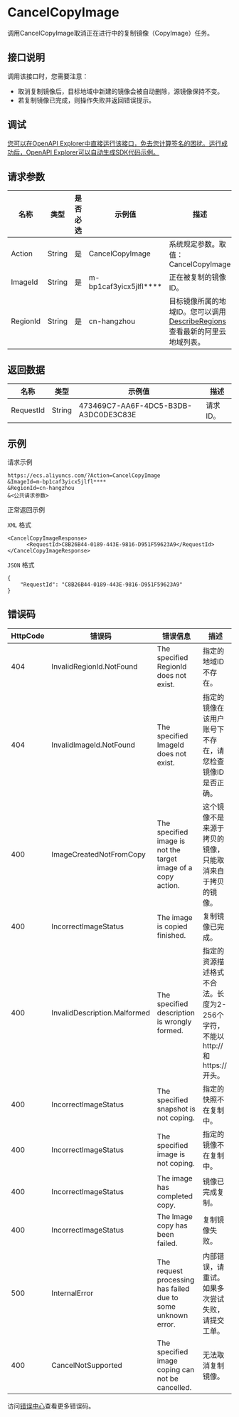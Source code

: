 # CancelCopyImage

调用CancelCopyImage取消正在进行中的复制镜像（CopyImage）任务。

## 接口说明

调用该接口时，您需要注意：

-   取消复制镜像后，目标地域中新建的镜像会被自动删除，源镜像保持不变。
-   若复制镜像已完成，则操作失败并返回错误提示。

## 调试

[您可以在OpenAPI Explorer中直接运行该接口，免去您计算签名的困扰。运行成功后，OpenAPI Explorer可以自动生成SDK代码示例。](https://api.aliyun.com/#product=Ecs&api=CancelCopyImage&type=RPC&version=2014-05-26)

## 请求参数

|名称|类型|是否必选|示例值|描述|
|--|--|----|---|--|
|Action|String|是|CancelCopyImage|系统规定参数。取值：CancelCopyImage |
|ImageId|String|是|m-bp1caf3yicx5jlfl\*\*\*\*|正在被复制的镜像ID。 |
|RegionId|String|是|cn-hangzhou|目标镜像所属的地域ID。您可以调用[DescribeRegions](~~25609~~)查看最新的阿里云地域列表。 |

## 返回数据

|名称|类型|示例值|描述|
|--|--|---|--|
|RequestId|String|473469C7-AA6F-4DC5-B3DB-A3DC0DE3C83E|请求ID。 |

## 示例

请求示例

```
https://ecs.aliyuncs.com/?Action=CancelCopyImage
&ImageId=m-bp1caf3yicx5jlfl****
&RegionId=cn-hangzhou
&<公共请求参数>
```

正常返回示例

`XML` 格式

```
<CancelCopyImageResponse>
      <RequestId>C8B26B44-0189-443E-9816-D951F59623A9</RequestId>
</CancelCopyImageResponse>
```

`JSON` 格式

```
{
    "RequestId": "C8B26B44-0189-443E-9816-D951F59623A9"
}
```

## 错误码

|HttpCode|错误码|错误信息|描述|
|--------|---|----|--|
|404|InvalidRegionId.NotFound|The specified RegionId does not exist.|指定的地域ID不存在。|
|404|InvalidImageId.NotFound|The specified ImageId does not exist.|指定的镜像在该用户账号下不存在，请您检查镜像ID是否正确。|
|400|ImageCreatedNotFromCopy|The specified image is not the target image of a copy action.|这个镜像不是来源于拷贝的镜像，只能取消来自于拷贝的镜像。|
|400|IncorrectImageStatus|The image is copied finished.|复制镜像已完成。|
|400|InvalidDescription.Malformed|The specified description is wrongly formed.|指定的资源描述格式不合法。长度为2-256个字符，不能以http://和https://开头。|
|400|IncorrectImageStatus|The specified snapshot is not coping.|指定的快照不在复制中。|
|400|IncorrectImageStatus|The specified image is not coping.|指定的镜像不在复制中。|
|400|IncorrectImageStatus|The image has completed copy.|镜像已完成复制。|
|400|IncorrectImageStatus|The Image copy has been failed.|复制镜像失败。|
|500|InternalError|The request processing has failed due to some unknown error.|内部错误，请重试。如果多次尝试失败，请提交工单。|
|400|CancelNotSupported|The specified image coping can not be cancelled.|无法取消复制镜像。|

访问[错误中心](https://error-center.alibabacloud.com/status/product/Ecs)查看更多错误码。


